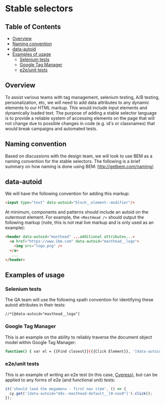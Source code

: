 # Stable selectors
<!-- prettier-ignore-start -->
<!-- START doctoc generated TOC please keep comment here to allow auto update -->
<!-- DON'T EDIT THIS SECTION, INSTEAD RE-RUN doctoc TO UPDATE -->
## Table of Contents

- [Overview](#overview)
- [Naming convention](#naming-convention)
- [data-autoid](#data-autoid)
- [Examples of usage](#examples-of-usage)
  - [Selenium tests](#selenium-tests)
  - [Google Tag Manager](#google-tag-manager)
  - [e2e/unit tests](#e2eunit-tests)

<!-- END doctoc generated TOC please keep comment here to allow auto update -->
<!-- prettier-ignore-end -->

## Overview

To assist various teams with tag management, selenium testing, A/B testing,
personalization, etc, we will need to add data attributes to any dynamic 
elements to our HTML markup. This would include input elements and dynamically 
loaded text. The purpose of adding a stable selector language is to provide a
reliable system of accessing elements on the page that will not change due to
possible changes in code (e.g. id's or classnames) that would break campaigns
and automated tests.

## Naming convention
Based on discussions with the design team, we will look to use BEM as a naming 
convention for the stable selectors. The following is a brief summary on how 
naming is done using BEM: http://getbem.com/naming/.

## data-autoid
We will have the following convention for adding this markup:

```html
<input type="text" data-autoid="block__element--modifier"/>
```

At minimum, components and patterns should include an autoid on the outermost 
element. For example, the `<MastHead />` should output the following markup 
(note, this is not real live markup and is only used as an example):

```html
<header data-autoid="masthead" ...additional attributes...>
  <a href="https://www.ibm.com" data-autoid="masthead__logo">
    <img src="logo.png" />
  </a>
   ...
</header>
```

## Examples of usage

### Selenium tests

The QA team will use the following xpath convention for identifying these 
autoid attributes in their tests:

```xpath
//*[@data-autoid="masthead__logo"]
```

### Google Tag Manager
This is an example on the ability to reliably traverse the document object model
within Google Tag Manager:

```bash
function() { var el = {{Find closest}}({{Click Element}}, '[data-autoid^="masthead__logo"]'); return typeof el !== 'undefined' ? el.href : undefined; }
```

### e2e/unit tests
This is an example of writing an e2e test (in this case, [Cypress](https://cypress.io)), but can be applied to any forms of e2e (and functional unit) tests:

```javascript
it('should load the megamenu - first nav item', () => {
  cy.get('[data-autoid="dds--masthead-default__l0-nav0"]').click();
});
```
